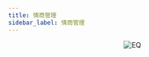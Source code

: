 ```yaml
---
title: 情商管理
sidebar_label: 情商管理
---
```


<div align="center">
    <img src={require('./emotional-quotient.jpg').default} alt="EQ" />
</div>
